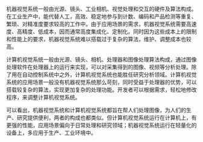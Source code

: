 机器视觉系统一般由光源、镜头、工业相机、视觉处理和交互的硬件及算法构成。在工业生产中，能代替人工，高效、稳定地参与到计数、编码和产品检测等重复、繁琐、对精准度要求较高的工作中。由于应用场景的需求，机器视觉系统需要高速度、高精度、低成本，因而通常高度集成化、定制化。同时因为这些成本上的限制和性能上的要求，机器视觉系统难以搭载过于复杂的算法，维护、调整成本也较高。

计算机视觉系统一般由光源、镜头、相机、处理器和图像处理算法构成，通过图像处理软件在处理器上的运行来实现，可以对采集得到的图像、视频等分析处理。除了用在自动控制系统中之外，计算机视觉系统也能胜任研究分析领域。计算机视觉系统的应用场景一般没有机器视觉系统那么苛刻，同时受益于处理器的优势，可以搭载较复杂的算法，实现更加复杂的处理功能。开发者可以根据需求，轻松地修改程序，来调整计算机视觉系统。

可以看出，机器视觉系统和计算机视觉系统都旨在帮人们处理图像，为人们的生产、研究提供便利，两者的构成也都类似。但计算机视觉系统运行在计算机上，有更强的性能，应用场景偏向于日常处理和研究领域；机器视觉系统运行在轻量化的设备上，多应用于生产、工业环境中。